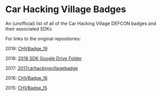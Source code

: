 # Car Hacking Village Badges

An (unofficial) list of all of the Car Hacking Village DEFCON badges and their associated SDKs

For links to the original repositories:

2019: [CHVBadge_19](https://github.com/lanrat/CHVBadge_19)

2018: [2018 SDK Google Drive Folder](https://drive.google.com/folderview?id=1WeF5qvOp1gVMcN2lBCxmJDtxJcDId_KO)

2017: [2017carhackingvillagebadge](https://github.com/CanBusHack/2017carhackingvillagebadge)

2016: [CHVBadge_16](https://github.com/lanrat/CHVBadge_16)

2015: [CHVBadge_15](https://github.com/lanrat/CHVBadge_15)
